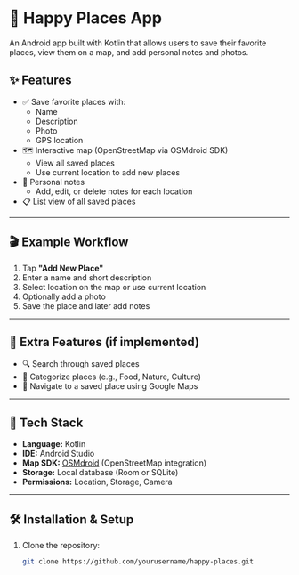 # 📍 Happy Places App

An Android app built with Kotlin that allows users to save their favorite places, view them on a map, and add personal notes and photos.

## ✨ Features

- ✅ Save favorite places with:
  - Name
  - Description
  - Photo
  - GPS location
- 🗺️ Interactive map (OpenStreetMap via OSMdroid SDK)
  - View all saved places
  - Use current location to add new places
- 📝 Personal notes
  - Add, edit, or delete notes for each location
- 📋 List view of all saved places

---

## 🎬 Example Workflow

1. Tap **"Add New Place"**
2. Enter a name and short description
3. Select location on the map or use current location
4. Optionally add a photo
5. Save the place and later add notes

---

## 🧪 Extra Features (if implemented)

- 🔍 Search through saved places
- 📌 Categorize places (e.g., Food, Nature, Culture)
- 🧭 Navigate to a saved place using Google Maps

---

## 🧰 Tech Stack

- **Language:** Kotlin  
- **IDE:** Android Studio  
- **Map SDK:** [OSMdroid](https://github.com/osmdroid/osmdroid) (OpenStreetMap integration)  
- **Storage:** Local database (Room or SQLite)  
- **Permissions:** Location, Storage, Camera

---

## 🛠 Installation & Setup

1. Clone the repository:
   ```bash
   git clone https://github.com/yourusername/happy-places.git
